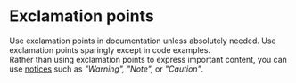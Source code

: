 # Exclamation points

Use exclamation points in documentation unless absolutely needed. Use exclamation points sparingly except in code examples.  
Rather than using exclamation points to express important content, you can use [notices](https://make.wordpress.org/docs/style-guide/formatting/notices/) such as *"Warning", "Note",* or *"Caution"*.
